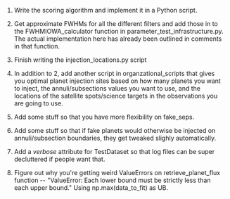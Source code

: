 1. Write the scoring algorithm and implement it in
a Python script.

2. Get approximate FWHMs for all the different filters
and add those in to the FWHMIOWA_calculator function
in parameter_test_infrastructure.py. The actual
implementation here has already been outlined in comments
in that function.

3. Finish writing the injection_locations.py script

4. In addition to 2, add another script in 
organzational_scripts that gives you optimal planet 
injection sites based on how many planets you want to 
inject, the annuli/subsections values you want to use,
and the locations of the satellite spots/science targets
in the observations you are going to use.

5. Add some stuff so that you have more flexibility on
fake_seps.

6. Add some stuff so that if fake planets would otherwise
be injected on annuli/subsection boundaries, they get
tweaked slighly automatically.

7. Add a _verbose_ attribute for TestDataset so that log
files can be super decluttered if people want that.

8. Figure out why you're getting weird ValueErrors on
retrieve_planet_flux function -- "ValueError: 
Each lower bound must be strictly less than each 
upper bound." Using np.max(data_to_fit) as UB.
